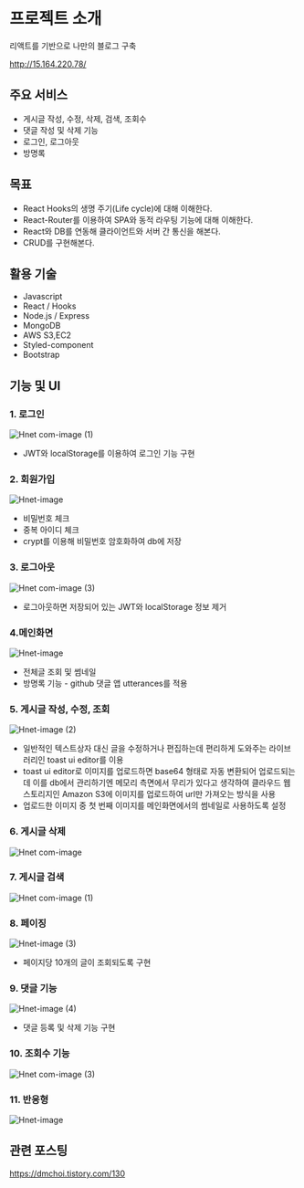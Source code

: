 # 프로젝트 소개
리액트를 기반으로 나만의 블로그 구축

http://15.164.220.78/

## 주요 서비스
* 게시글 작성, 수정, 삭제, 검색, 조회수
* 댓글 작성 및 삭제 기능
* 로그인, 로그아웃
* 방명록


## 목표
* React Hooks의 생명 주기(Life cycle)에 대해 이해한다.
* React-Router를 이용하여 SPA와 동적 라우팅 기능에 대해 이해한다. 
* React와 DB를 연동해 클라이언트와 서버 간 통신을 해본다.
* CRUD를 구현해본다.


## 활용 기술
* Javascript
* React / Hooks
* Node.js / Express
* MongoDB
* AWS S3,EC2
* Styled-component
* Bootstrap


## 기능 및 UI
### 1. 로그인 

![Hnet com-image (1)](https://user-images.githubusercontent.com/76215166/134780138-9fb1c129-116d-4fd4-91a5-94b294e9e313.gif)

* JWT와 localStorage를 이용하여 로그인 기능 구현

### 2. 회원가입

![Hnet-image](https://user-images.githubusercontent.com/76215166/134780381-ee633cff-b08d-4ed3-9c48-20b5f30e53be.gif)

* 비밀번호 체크
* 중복 아이디 체크
* crypt를 이용해 비밀번호 암호화하여 db에 저장 

### 3. 로그아웃

![Hnet com-image (3)](https://user-images.githubusercontent.com/76215166/134780523-a348809c-748f-448e-9074-dd03391b77d4.gif)

* 로그아웃하면 저장되어 있는 JWT와 localStorage 정보 제거


### 4.메인화면


![Hnet-image](https://user-images.githubusercontent.com/76215166/134780599-a32e0c9e-b1bc-4a3e-bb35-ac038eee337f.gif)

* 전체글 조회 및 썸네일
* 방명록 기능 - github 댓글 앱 utterances를 적용

### 5. 게시글 작성, 수정, 조회

![Hnet-image (2)](https://user-images.githubusercontent.com/76215166/134780990-d5e3da43-663a-436e-b8e4-29a29f9ba560.gif)

* 일반적인 텍스트상자 대신 글을 수정하거나 편집하는데 편리하게 도와주는 라이브러리인 toast ui editor를 이용
* toast ui editor로 이미지를 업로드하면 base64 형태로 자동 변환되어 업로드되는데 이를 db에서 관리하기엔 메모리 측면에서 무리가 있다고 생각하여 클라우드 웹 스토리지인 Amazon S3에 이미지를 업로드하여 url만 가져오는 방식을 사용 
* 업로드한 이미지 중 첫 번째 이미지를 메인화면에서의 썸네일로 사용하도록 설정

### 6. 게시글 삭제

![Hnet com-image](https://user-images.githubusercontent.com/76215166/134781127-276acece-d8fd-4ae3-849a-d764d6ad79c7.gif)

### 7. 게시글 검색

![Hnet com-image (1)](https://user-images.githubusercontent.com/76215166/134781197-85423890-19dd-4bf7-9030-65321171f62e.gif)

### 8. 페이징

![Hnet-image (3)](https://user-images.githubusercontent.com/76215166/134781352-7dfd189c-aecc-46f1-94b2-8b3bd385a31b.gif)

* 페이지당 10개의 글이 조회되도록 구현


### 9. 댓글 기능

![Hnet-image (4)](https://user-images.githubusercontent.com/76215166/134781555-e90b7de9-5de7-46cc-ba83-2d587d2c808a.gif)

* 댓글 등록 및 삭제 기능 구현

### 10. 조회수 기능

![Hnet com-image (3)](https://user-images.githubusercontent.com/76215166/134781639-c5574668-270f-4b77-8ca0-20561f2e56fb.gif)


### 11. 반응형 

![Hnet-image](https://user-images.githubusercontent.com/76215166/134816302-a0ca3c1e-df44-4fc2-8798-c9858bac0ba8.gif)


## 관련 포스팅

https://dmchoi.tistory.com/130
